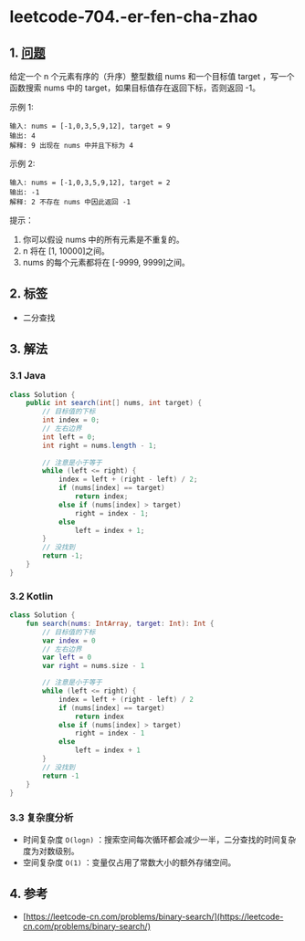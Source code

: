 # leetcode-704.-er-fen-cha-zhao

## 1. [问题](https://leetcode-cn.com/problems/binary-search/)

给定一个 n 个元素有序的（升序）整型数组 nums 和一个目标值 target ，写一个函数搜索 nums 中的 target，如果目标值存在返回下标，否则返回 -1。

示例 1:

```text
输入: nums = [-1,0,3,5,9,12], target = 9
输出: 4
解释: 9 出现在 nums 中并且下标为 4
```

示例 2:

```text
输入: nums = [-1,0,3,5,9,12], target = 2
输出: -1
解释: 2 不存在 nums 中因此返回 -1
```

提示：

1. 你可以假设 nums 中的所有元素是不重复的。 
2. n 将在 \[1, 10000\]之间。 
3. nums 的每个元素都将在 \[-9999, 9999\]之间。

## 2. 标签

* 二分查找

## 3. 解法

### 3.1 Java

```java
class Solution {
    public int search(int[] nums, int target) {
        // 目标值的下标
        int index = 0;
        // 左右边界
        int left = 0;
        int right = nums.length - 1;
        
        // 注意是小于等于
        while (left <= right) {
            index = left + (right - left) / 2;
            if (nums[index] == target)
                return index;
            else if (nums[index] > target)
                right = index - 1;
            else
                left = index + 1; 
        }
        // 没找到
        return -1;
    }
}
```

### 3.2 Kotlin

```kotlin
class Solution {
    fun search(nums: IntArray, target: Int): Int {
        // 目标值的下标
        var index = 0
        // 左右边界
        var left = 0
        var right = nums.size - 1

        // 注意是小于等于
        while (left <= right) {
            index = left + (right - left) / 2
            if (nums[index] == target)
                return index
            else if (nums[index] > target)
                right = index - 1
            else
                left = index + 1
        }
        // 没找到
        return -1
    }
}
```

### 3.3 复杂度分析

* 时间复杂度 `O(logn)` ：搜索空间每次循环都会减少一半，二分查找的时间复杂度为对数级别。
* 空间复杂度 `O(1)` ：变量仅占用了常数大小的额外存储空间。

## 4. 参考

* [https://leetcode-cn.com/problems/binary-search/](https://leetcode-cn.com/problems/binary-search/)

